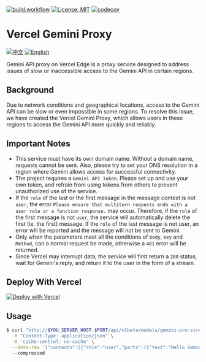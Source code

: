 [![build.workflow](https://github.com/DavidKk/vercel-gemini-proxy/actions/workflows/coverage.workflow.yml/badge.svg)](https://github.com/DavidKk/vercel-gemini-proxy/actions/workflows/coverage.workflow.yml) [![License: MIT](https://img.shields.io/badge/License-MIT-yellow.svg)](https://opensource.org/licenses/MIT) [![codecov](https://codecov.io/gh/DavidKk/vercel-gemini-proxy/graph/badge.svg?token=ELV5W1H0C0)](https://codecov.io/gh/DavidKk/vercel-gemini-proxy)

# Vercel Gemini Proxy

[![中文](https://img.shields.io/badge/%E6%96%87%E6%A1%A3-%E4%B8%AD%E6%96%87-green?style=flat-square&logo=docs)](https://github.com/DavidKk/vercel-gemini-proxy/blob/main/README.zh-CN.md) [![English](https://img.shields.io/badge/docs-English-green?style=flat-square&logo=docs)](https://github.com/DavidKk/vercel-gemini-proxy/blob/main/README.md)

Gemini API proxy on Vercel Edge is a proxy service designed to address issues of slow or inaccessible access to the Gemini API in certain regions.

## Background

Due to network conditions and geographical locations, access to the Gemini API can be slow or even impossible in some regions. To resolve this issue, we have created the Vercel Gemini Proxy, which allows users in these regions to access the Gemini API more quickly and reliably.

## Important Notes

- This service must have its own domain name. Without a domain name, requests cannot be sent. Also, please try to set your DNS resolution in a region where Gemini allows access for successful connectivity.
- The project requires a `Gemini API Token`. Please set up and use your own token, and refrain from using tokens from others to prevent unauthorized use of the service.
- If the `role` of the last or the first message in the message context is not `user`, the error `Please ensure that multiturn requests ends with a user role or a function response.` may occur. Therefore, if the `role` of the first message is not `user`, the service will automatically delete the first (ie. the first) message. If the `role` of the last message is not user, an error will be reported and the message will not be sent to Gemini.
- Only when the parameters meet all the conditions of `body`, `key` and `Method`, can a normal request be made, otherwise a `401` error will be returned.
- Since Vercel may interrupt data, the service will first return a `200` status, wait for Gemini's reply, and return it to the user in the form of a stream.

## Deploy With Vercel

[![Deploy with Vercel](https://vercel.com/button)](https://vercel.com/new/clone?repository-url=https%3A%2F%2Fgithub.com%2FDavidKk%2Fvercel-gemini-proxy)

## Usage

```bash
$ curl "http://$YOU_SERVER_HOST:$PORT/api/v1beta/models/gemini-pro:streamGenerateContent?key=$GEMINI_API_TOKEN" \
  -H "Content-Type: application/json" \
  -H 'cache-control: no-cache' \
  --data-raw '{"contents":[{"role":"user","parts":[{"text":"Hello Gemini"}]}]}'
  --compressed
```
